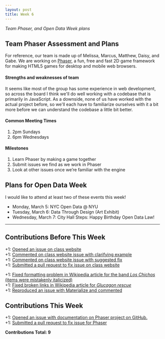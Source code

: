 ```yaml
---
layout: post
title: Week 6
---
```


_Team Phaser, and Open Data Week plans_  

## Team Phaser Assessment and Plans  

For reference, our team is made up of Melissa, Marcus, Matthew, Daisy, and Gabe. We are working on [Phaser](https://github.com/photonstorm/phaser), a fun, free and fast 2D game framework for making HTML5 games for desktop and mobile web browsers.  

#### Strengths and weaknesses of team

It seems like most of the group has some experience in web development, so across the board I think we'll do well working with a codebase that is primarily in JavaScript. As a downside, none of us have worked with the actual project before, so we'll each have to familiarize ourselves with it a bit more before we can understand the codebase a little bit better.

#### Common Meeting Times

1. 2pm Sundays
2. 6pm Wednesdays

#### Milestones

1. Learn Phaser by making a game together
2. Submit issues we find as we work in Phaser
3. Look at other issues once we’re familiar with the engine

## Plans for Open Data Week

I would like to attend at least two of these events this week!  

* Monday, March 5: NYC Open Data @ NYU   
* Tuesday, March 6: Data Through Design (Art Exhibit)  
* Wednesday, March 7:  City Hall Steps: Happy Birthday Open Data Law!  

---

## Contributions Before This Week
+1: [Opened an issue on class website](https://github.com/joannakl/cs480_s18/issues/30)  
+1: [Commented on class website issue with clarifying example](https://github.com/joannakl/cs480_s18/issues/20)  
+1: [Commented on class website issue with suggested fix](https://github.com/joannakl/cs480_s18/issues/7)  
+1: [Submitted a pull request to fix issue on class website](https://github.com/joannakl/cs480_s18/pull/61)  

+1: [Fixed formatting problem in Wikipedia article for the band _Los Chichos_ (items were mistakenly italicized)](https://en.wikipedia.org/w/index.php?title=Los_Chichos&diff=prev&oldid=824219428)  
+1: [Fixed broken links in Wikipedia article for _Glucagon rescue_](https://en.wikipedia.org/w/index.php?title=Glucagon_rescue&diff=prev&oldid=824214572)  
+1: [Reproduced an issue with Materialize and commented](https://github.com/Dogfalo/materialize/issues/4959)

## Contributions This Week

+1: [Opened an issue with documentation on Phaser project on GitHub.](https://github.com/photonstorm/phaser/issues/3297)  
+1: [Submitted a pull request to fix issue for Phaser](https://github.com/photonstorm/phaser/pull/3298)  

**Contributions Total: 9**
